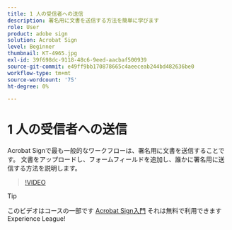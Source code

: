 ```yaml
---
title: 1 人の受信者への送信
description: 署名用に文書を送信する方法を簡単に学びます
role: User
product: adobe sign
solution: Acrobat Sign
level: Beginner
thumbnail: KT-4965.jpg
exl-id: 39f698dc-9118-48c6-9eed-aacbaf500939
source-git-commit: e49ff9bb170878665c4aeeceab244bd482636be0
workflow-type: tm+mt
source-wordcount: '75'
ht-degree: 0%

---
```


# 1 人の受信者への送信

Acrobat Signで最も一般的なワークフローは、署名用に文書を送信することです。 文書をアップロードし、フォームフィールドを追加し、誰かに署名用に送信する方法を説明します。

>[!VIDEO](https://video.tv.adobe.com/v/341295?hidetitle=true)

>[!TIP]
>
>このビデオはコースの一部です [Acrobat Sign入門](https://experienceleague.adobe.com/?recommended=Sign-U-1-2020.1) それは無料で利用できますExperience League!